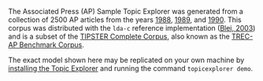 The Associated Press (AP) Sample Topic Explorer was generated from a collection of 2500 AP articles from the years [1988](https://en.wikipedia.org/wiki/1988), [1989](https://en.wikipedia.org/wiki/1989), and [1990](https://en.wikipedia.org/wiki/1990). This corpus was distributed with the `lda-c` reference implementation ([Blei, 2003](http://www.cs.princeton.edu/~blei/lda-c/)) and is a subset of the [TIPSTER Complete Corpus](https://catalog.ldc.upenn.edu/LDC93T3A), also known as the [TREC-AP Benchmark Corpus](http://trec.nist.gov/data/docs_eng.html).

The exact model shown here may be replicated on your own machine by [installing the Topic Explorer](http://inphodata.cogs.indiana.edu) and running the command `topicexplorer demo`.

